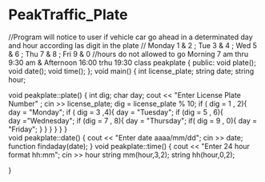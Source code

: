 # PeakTraffic_Plate
//Program will notice to user if vehicle car go ahead in a determinated day and hour according las digit in the plate
// Monday 1 & 2 ; Tue 3 & 4 ; Wed 5 & 6 ; Thu 7 & 8 ; Fri 9 & 0
//hours do not allowed to go Morning 7 am thru 9:30 am  & Afternoon 16:00 trhu 19:30
class peakplate
{
public:
void plate();
void date();
void time();
};
void main()
{
int license_plate;
string date;
string hour;

void peakplate::plate()
{
int dig;
char day;
cout << "Enter License Plate Number" ;
cin >> license_plate;
dig = license_plate % 10;
if ( dig = 1 , 2){
   day = "Monday";
      if ( dig = 3 ,4){
      day = "Tuesday";
         if (dig = 5 , 6){  
         day ="Wednesday";
            if (dig = 7 , 8){
            day = "Thursday";
               if( dig = 9 , 0){
               day = "Friday";
               }
            }
         }
       }
   }
 }  
void peakplate::date()
{
cout << "Enter date aaaa/mm/dd";
cin >> date;
function findaday(date);
}
void peakplate::time()
{
cout << "Enter 24 hour format hh:mm";
cin >> hour
string mm(hour,3,2);
string hh(hour,0,2);

}
